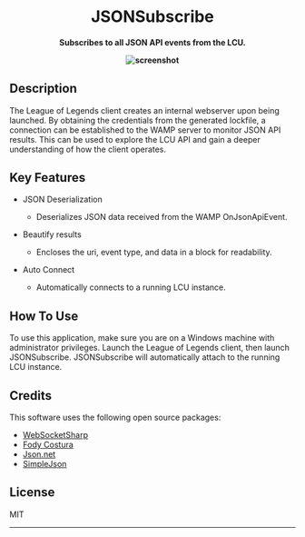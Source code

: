 <h1 align="center">
  JSONSubscribe
</h1>

<h4 align="center">Subscribes to all JSON API events from the LCU.


![screenshot](https://raw.githubusercontent.com/H-Bains/JSONSubscribe/master/JSONSubscribe/JSONSubscribe.gif)

## Description

The League of Legends client creates an internal webserver upon being launched. 
By obtaining the credentials from the generated lockfile, a connection can be established to the WAMP server to monitor JSON API results. 
This can be used to explore the LCU API and gain a deeper understanding of how the client operates.

## Key Features
  
* JSON Deserialization
  - Deserializes JSON data received from the WAMP OnJsonApiEvent. 
  
* Beautify results
  - Encloses the uri, event type, and data in a block for readability.
  
* Auto Connect
  - Automatically connects to a running LCU instance.

## How To Use

To use this application, make sure you are on a Windows machine with administrator privileges. 
Launch the League of Legends client, then launch JSONSubscribe. 
JSONSubscribe will automatically attach to the running LCU instance.

## Credits

This software uses the following open source packages:

- [WebSocketSharp](https://github.com/sta/websocket-sharp)
- [Fody Costura](https://github.com/Fody/Costura)
- [Json.net](https://github.com/JamesNK/Newtonsoft.Json/)
- [SimpleJson](https://github.com/simplejson/simplejson)

## License

MIT

---
